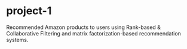 # project-1
Recommended Amazon products to users using Rank-based &amp; Collaborative Filtering and matrix factorization-based recommendation systems.
